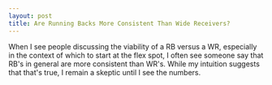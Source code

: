```yaml
---
layout: post
title: Are Running Backs More Consistent Than Wide Receivers?
---
```

When I see people discussing the viability of a RB versus a WR, especially in the context of which to start at the flex spot, I often see someone say that RB's in general are more consistent than WR's. While my intuition suggests that that's true, I remain a skeptic until I see the numbers.

